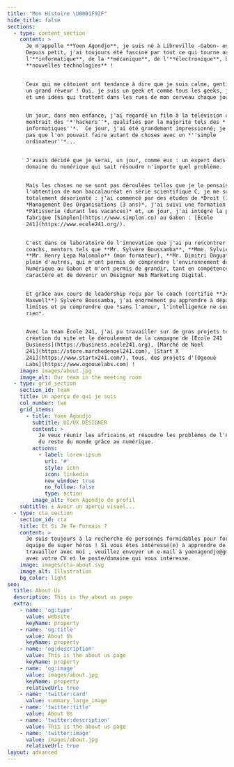 ```yaml
---
title: "Mon Histoire \U0001F92F"
hide_title: false
sections:
  - type: content_section
    content: >
      Je m'appelle **Yoen Agondjo**, je suis né à Libreville -Gabon- en 1998.
      Depuis petit, j'ai toujours été fasciné par tout ce qui tourne autour de
      l'**informatique**, de la **mécanique**, de l'**électronique**, bref, des
      **nouvelles technologies** !


      Ceux qui me côtoient ont tendance à dire que je suis calme, gentil, fou et
      un grand rêveur ! Oui, je suis un geek et comme tous les geeks, j'ai mille
      et une idées qui trottent dans les rues de mon cerveau chaque jour.


      Un jour, dans mon enfance, j'ai regardé un film à la télévision qui
      montrait des '*'hackers''*, qualifiés par la majorité tels des *''pirates
      informatiques''*.  Ce jour, j'ai été grandement impressionné; je ne savais
      pas que l'on pouvait faire autant de choses avec un *''simple
      ordinateur''*...


      J'avais décidé que je serai, un jour, comme eux : un expert dans le
      domaine du numérique qui sait résoudre n'importe quel problème.


      Mais les choses ne se sont pas déroulées telles que je le pensais… Après
      l'obtention de mon baccalauréat en série scientifique C, je me suis
      totalement désorienté : j'ai commencé par des études de *Droit (1 an)*, de
      *Management Des Organisations (3 ans)*, j'ai suivi une formation en
      *Pâtisserie (durant les vacances)* et, un jour, j'ai intégré la première
      fabrique [Simplon](https://www.simplon.co) au Gabon : [École
      241](https://www.ecole241.org/).


      C'est dans ce laboratoire de l'innovation que j'ai pu rencontrer des
      coachs, mentors tels que **Mr. Sylvère Boussamba**, **Mme. Sylvie Touré**,
      **Mr. Henry Lepa Malomalo** (mon formateur), **Mr. Dimitri Ongua** et
      plein d'autres, qui m'ont permis de comprendre l'environnement du
      Numérique au Gabon et m'ont permis de grandir, tant en compétences qu'en
      caractère et de devenir un Designer Web Marketing Digital.


      Et grâce aux cours de leadership reçu par le coach (certifié **John C.
      Maxwell**) Sylvère Boussamba, j'ai énormément pu apprendre à dépasser mes
      limites et pu comprendre que *sans l'amour, l'intelligence ne sert à
      rien*.


      Avec la team École 241, j'ai pu travailler sur de gros projets tels que la
      création du site et le déroulement de la campagne de [École 241
      Business](https://business.ecole241.org), [Marché de Noel
      241](https://store.marchedenoel241.com), [Start X
      241](https://www.startx241.com/), tous, des projets d'[Ogooué
      Labs](https://www.ogoouelabs.com) !
    image: images/about.jpg
    image_alt: Our team in the meeting room
  - type: grid_section
    section_id: team
    title: Un aperçu de qui je suis
    col_number: two
    grid_items:
      - title: Yoen Agondjo
        subtitle: UI/UX DESIGNER
        content: >
          Je veux réunir les africains et résoudre les problèmes de l'Afrique et
          du reste du monde grâce au numérique.
        actions:
          - label: lorem-ipsum
            url: '#'
            style: icon
            icon: linkedin
            new_window: true
            no_follow: false
            type: action
        image_alt: Yoen Agondjo de profil
    subtitle: ± Avoir un aperçu visuel...
  - type: cta_section
    section_id: cta
    title: Et Si Je Te Formais ?
    content: >
      Je suis toujours à la recherche de personnes formidables pour former une
      équipe de super héros ! Si vous êtes intéressé(e) à apprendre de moi ou
      travailler avec moi , veuillez envoyer un e-mail à yoenagondjo@gmail.com
      avec votre CV et le poste/domaine qui vous intéresse.
    image: images/cta-about.svg
    image_alt: Illustration
    bg_color: light
seo:
  title: About Us
  description: This is the about us page
  extra:
    - name: 'og:type'
      value: website
      keyName: property
    - name: 'og:title'
      value: About Us
      keyName: property
    - name: 'og:description'
      value: This is the about us page
      keyName: property
    - name: 'og:image'
      value: images/about.jpg
      keyName: property
      relativeUrl: true
    - name: 'twitter:card'
      value: summary_large_image
    - name: 'twitter:title'
      value: About Us
    - name: 'twitter:description'
      value: This is the about us page
    - name: 'twitter:image'
      value: images/about.jpg
      relativeUrl: true
layout: advanced
---
```

